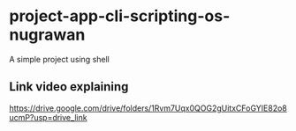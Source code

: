 # project-app-cli-scripting-os-nugrawan
A simple project using shell

## Link video explaining
https://drive.google.com/drive/folders/1Rvm7Uqx0QOG2gUitxCFoGYIE82o8ucmP?usp=drive_link
